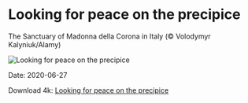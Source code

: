 # Looking for peace on the precipice

The Sanctuary of Madonna della Corona in Italy (© Volodymyr Kalyniuk/Alamy)

![Looking for peace on the precipice](https://bing.com/th?id=OHR.MtBaldoSantuario_EN-US6460114986_UHD.jpg&rf=LaDigue_UHD.jpg&pid=hp&w=1024&h=576)

Date: 2020-06-27

Download 4k: [Looking for peace on the precipice](https://bing.com/th?id=OHR.MtBaldoSantuario_EN-US6460114986_UHD.jpg&rf=LaDigue_UHD.jpg&pid=hp&w=3840&h=2160)

